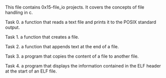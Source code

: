 This file contains 0x15-file_io projects. It covers the concepts of file handling in c.

Task 0. a function that reads a text file and prints it to the POSIX standard output.

Task 1. a function that creates a file.

Task  2. a function that appends text at the end of a file.

Task 3. a program that copies the content of a file to another file.

Task 4. a program that displays the information contained in the ELF header at the start of an ELF file.

